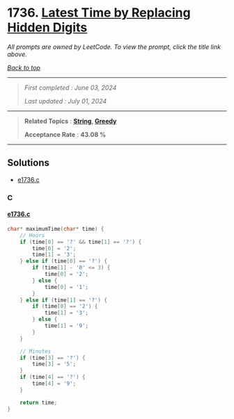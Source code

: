 # 1736. [Latest Time by Replacing Hidden Digits](<https://leetcode.com/problems/latest-time-by-replacing-hidden-digits>)

*All prompts are owned by LeetCode. To view the prompt, click the title link above.*

*[Back to top](<../README.md>)*

------

> *First completed : June 03, 2024*
>
> *Last updated : July 01, 2024*

------

> **Related Topics** : **[String](<by_topic/String.md>), [Greedy](<by_topic/Greedy.md>)**
>
> **Acceptance Rate** : **43.08 %**

------

## Solutions

- [e1736.c](<../my-submissions/e1736.c>)
### C
#### [e1736.c](<../my-submissions/e1736.c>)
```C
char* maximumTime(char* time) {
    // Hours
    if (time[0] == '?' && time[1] == '?') {
        time[0] = '2';
        time[1] = '3';
    } else if (time[0] == '?') {
        if (time[1] - '0' <= 3) {
            time[0] = '2';
        } else {
            time[0] = '1';
        }
    } else if (time[1] == '?') {
        if (time[0] == '2') {
            time[1] = '3';
        } else {
            time[1] = '9';
        }
    }

    // Minutes
    if (time[3] == '?') {
        time[3] = '5';
    }
    if (time[4] == '?') {
        time[4] = '9';
    }

    return time;
}
```

